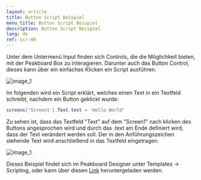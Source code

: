 ```yaml
---
layout: article
title: Button Script Beispiel
menu_title: Button Script Beispiel
description: Button Script Beispiel
lang: de
ref: scr-08
---
```

Unter dem Untermenü Input finden sich Controls, die die Möglichkeit bieten, mit der Peakboard Box zu interagieren.
Darunter auch das Button Control, dieses kann über ein einfaches Klicken ein Script ausführen. 

![image_1](/assets/images/scripting/Scripting_Beispiele/Controls_Input.png)

Im folgenden wird ein Script erklärt, welches einen Text in ein Textfeld schreibt, nachdem ein Button geklickt wurde:

```lua
screens['Screen1'].Text.text = 'Hello World'

```

Zu sehen ist, dass das Textfeld "Text" auf dem "Screen1" nach klicken des Buttons angesprochen wird und durch das .text am Ende definiert wird, dass der Text verändert werden soll.
Der in den Anführungszeichen stehende Text wird anschließend in das Textfeld eingetragen.

![image_1](/assets/images/scripting/Scripting_Beispiele/ButtonSkript.png)

Dieses Beispiel findet sich im Peakboard Designer unter Templates -> Scripting, oder kann über diesen [Link](https://github.com/Peakboard/CoolStuff/raw/master/Scripts/ButtonScriptExample/ButtonScriptExample.pbmx) heruntergeladen werden.
